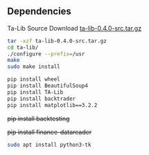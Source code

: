 ## Dependencies
Ta-Lib Source Download [ta-lib-0.4.0-src.tar.gz](https://prdownloads.sourceforge.net/ta-lib/ta-lib-0.4.0-src.tar.gz)
```bash
tar -xzf ta-lib-0.4.0-src.tar.gz
cd ta-lib/
./configure --prefix=/usr
make
sudo make install
```

```bash
pip install wheel
pip install BeautifulSoup4
pip install TA-Lib
pip install backtrader
pip install matplotlib==3.2.2
```
~~pip install backtesting~~

~~pip install finance-datareader~~

```bash
sudo apt install python3-tk
```

